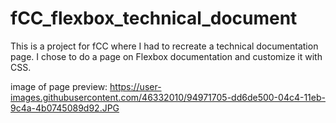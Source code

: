 # fCC_flexbox_technical_document
This is a project for fCC where I had to recreate a technical documentation page. I chose to do a page on Flexbox documentation and customize it with CSS.

image of page preview: https://user-images.githubusercontent.com/46332010/94971705-dd6de500-04c4-11eb-9c4a-4b0745089d92.JPG
